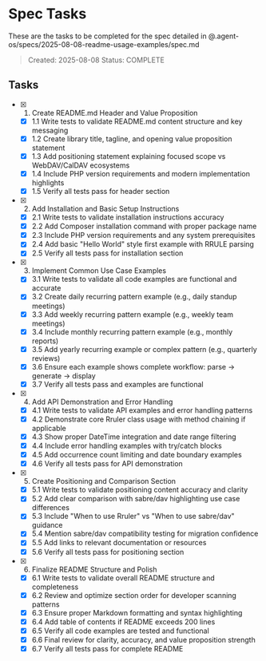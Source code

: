 # Spec Tasks

These are the tasks to be completed for the spec detailed in @.agent-os/specs/2025-08-08-readme-usage-examples/spec.md

> Created: 2025-08-08
> Status: COMPLETE

## Tasks

- [x] 1. Create README.md Header and Value Proposition
  - [x] 1.1 Write tests to validate README.md content structure and key messaging
  - [x] 1.2 Create library title, tagline, and opening value proposition statement
  - [x] 1.3 Add positioning statement explaining focused scope vs WebDAV/CalDAV ecosystems
  - [x] 1.4 Include PHP version requirements and modern implementation highlights
  - [x] 1.5 Verify all tests pass for header section

- [x] 2. Add Installation and Basic Setup Instructions
  - [x] 2.1 Write tests to validate installation instructions accuracy
  - [x] 2.2 Add Composer installation command with proper package name
  - [x] 2.3 Include PHP version requirements and any system prerequisites
  - [x] 2.4 Add basic "Hello World" style first example with RRULE parsing
  - [x] 2.5 Verify all tests pass for installation section

- [x] 3. Implement Common Use Case Examples
  - [x] 3.1 Write tests to validate all code examples are functional and accurate
  - [x] 3.2 Create daily recurring pattern example (e.g., daily standup meetings)
  - [x] 3.3 Add weekly recurring pattern example (e.g., weekly team meetings)
  - [x] 3.4 Include monthly recurring pattern example (e.g., monthly reports)
  - [x] 3.5 Add yearly recurring example or complex pattern (e.g., quarterly reviews)
  - [x] 3.6 Ensure each example shows complete workflow: parse → generate → display
  - [x] 3.7 Verify all tests pass and examples are functional

- [x] 4. Add API Demonstration and Error Handling
  - [x] 4.1 Write tests to validate API examples and error handling patterns
  - [x] 4.2 Demonstrate core Rruler class usage with method chaining if applicable
  - [x] 4.3 Show proper DateTime integration and date range filtering
  - [x] 4.4 Include error handling examples with try/catch blocks
  - [x] 4.5 Add occurrence count limiting and date boundary examples
  - [x] 4.6 Verify all tests pass for API demonstration

- [x] 5. Create Positioning and Comparison Section
  - [x] 5.1 Write tests to validate positioning content accuracy and clarity
  - [x] 5.2 Add clear comparison with sabre/dav highlighting use case differences
  - [x] 5.3 Include "When to use Rruler" vs "When to use sabre/dav" guidance
  - [x] 5.4 Mention sabre/dav compatibility testing for migration confidence
  - [x] 5.5 Add links to relevant documentation or resources
  - [x] 5.6 Verify all tests pass for positioning section

- [x] 6. Finalize README Structure and Polish
  - [x] 6.1 Write tests to validate overall README structure and completeness
  - [x] 6.2 Review and optimize section order for developer scanning patterns
  - [x] 6.3 Ensure proper Markdown formatting and syntax highlighting
  - [x] 6.4 Add table of contents if README exceeds 200 lines
  - [x] 6.5 Verify all code examples are tested and functional
  - [x] 6.6 Final review for clarity, accuracy, and value proposition strength
  - [x] 6.7 Verify all tests pass for complete README
